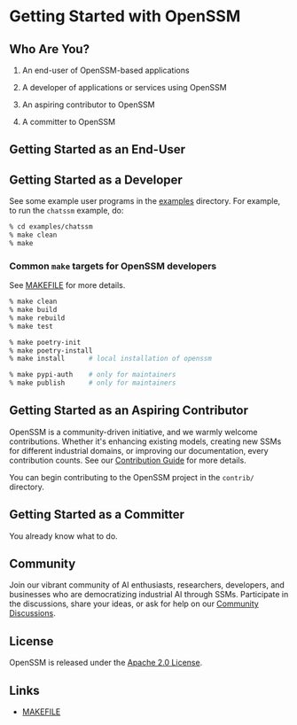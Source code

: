 # Getting Started with OpenSSM

## Who Are You?

1. An end-user of OpenSSM-based applications

2. A developer of applications or services using OpenSSM

3. An aspiring contributor to OpenSSM

4. A committer to OpenSSM

## Getting Started as an End-User

## Getting Started as a Developer

See some example user programs in the [examples](./examples) directory. For example, to run the `chatssm` example, do:

```bash
% cd examples/chatssm
% make clean
% make
```

### Common `make` targets for OpenSSM developers

See [MAKEFILE](dev/makefile_info.md) for more details.

```bash
% make clean
% make build
% make rebuild
% make test

% make poetry-init
% make poetry-install
% make install      # local installation of openssm

% make pypi-auth    # only for maintainers
% make publish      # only for maintainers
```

## Getting Started as an Aspiring Contributor

OpenSSM is a community-driven initiative, and we warmly welcome contributions. Whether it's enhancing existing models, creating new SSMs for different industrial domains, or improving our documentation, every contribution counts. See our [Contribution Guide](../CONTRIBUTING.md) for more details.

You can begin contributing to the OpenSSM project in the `contrib/` directory.

## Getting Started as a Committer

You already know what to do.

## Community

Join our vibrant community of AI enthusiasts, researchers, developers, and businesses who are democratizing industrial AI through SSMs.  Participate in the discussions, share your ideas, or ask for help on our [Community Discussions](https://github.com/aitomatic/openssm/discussions).

## License

OpenSSM is released under the [Apache 2.0 License](./LICENSE.md).

## Links

- [MAKEFILE](dev/makefile_info.md)

